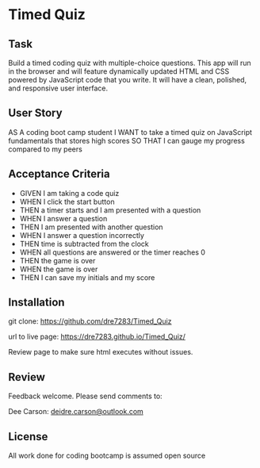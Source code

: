 # Timed Quiz


## Task

Build a timed coding quiz with multiple-choice questions. This app will run in the browser and will feature dynamically updated HTML and CSS powered by JavaScript code that you write. It will have a clean, polished, and responsive user interface. 

## User Story

AS A coding boot camp student
I WANT to take a timed quiz on JavaScript fundamentals that stores high scores
SO THAT I can gauge my progress compared to my peers

## Acceptance Criteria

* GIVEN I am taking a code quiz
* WHEN I click the start button
* THEN a timer starts and I am presented with a question
* WHEN I answer a question
* THEN I am presented with another question
* WHEN I answer a question incorrectly
* THEN time is subtracted from the clock
* WHEN all questions are answered or the timer reaches 0
* THEN the game is over
* WHEN the game is over
* THEN I can save my initials and my score

## Installation

git clone: https://github.com/dre7283/Timed_Quiz

url to live page: https://dre7283.github.io/Timed_Quiz/

Review page to make sure html executes without issues.

## Review

Feedback welcome. Please send comments to:

Dee Carson: deidre.carson@outlook.com

## License
All work done for coding bootcamp is assumed open source

